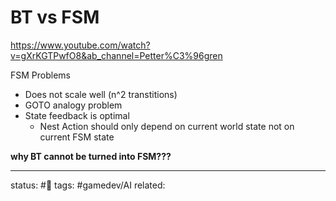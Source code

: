 # BT vs FSM
https://www.youtube.com/watch?v=gXrKGTPwfO8&ab_channel=Petter%C3%96gren

FSM Problems
 - Does not scale well (n^2 transtitions)
 - GOTO analogy problem
 - State feedback is optimal
	 - Nest Action should only depend on current world state not on current FSM state

**why BT cannot be turned into FSM???**

---
status: #🌱
tags: #gamedev/AI 
related: 
